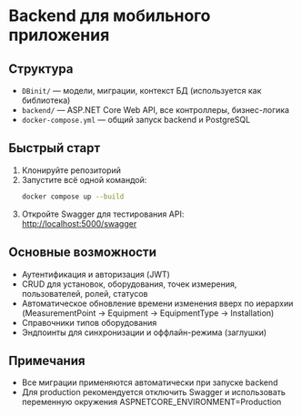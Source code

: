 # Backend для мобильного приложения

## Структура
- `DBinit/` — модели, миграции, контекст БД (используется как библиотека)
- `backend/` — ASP.NET Core Web API, все контроллеры, бизнес-логика
- `docker-compose.yml` — общий запуск backend и PostgreSQL

## Быстрый старт

1. Клонируйте репозиторий
2. Запустите всё одной командой:
   ```sh
   docker compose up --build
   ```
3. Откройте Swagger для тестирования API:
   [http://localhost:5000/swagger](http://localhost:5000/swagger)

## Основные возможности
- Аутентификация и авторизация (JWT)
- CRUD для установок, оборудования, точек измерения, пользователей, ролей, статусов
- Автоматическое обновление времени изменения вверх по иерархии (MeasurementPoint → Equipment → EquipmentType → Installation)
- Справочники типов оборудования
- Эндпоинты для синхронизации и оффлайн-режима (заглушки)

## Примечания
- Все миграции применяются автоматически при запуске backend
- Для production рекомендуется отключить Swagger и использовать переменную окружения ASPNETCORE_ENVIRONMENT=Production

